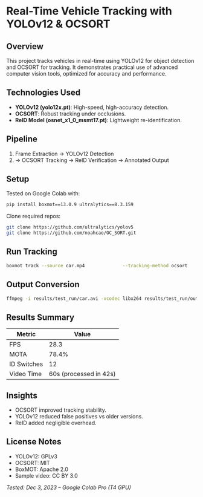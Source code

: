# Real-Time Vehicle Tracking with YOLOv12 & OCSORT

## Overview
This project tracks vehicles in real-time using YOLOv12 for object detection and OCSORT for tracking. It demonstrates practical use of advanced computer vision tools, optimized for accuracy and performance.

## Technologies Used
- **YOLOv12 (yolo12x.pt)**: High-speed, high-accuracy detection.
- **OCSORT**: Robust tracking under occlusions.
- **ReID Model (osnet_x1_0_msmt17.pt)**: Lightweight re-identification.

## Pipeline
1. Frame Extraction → YOLOv12 Detection  
2. → OCSORT Tracking → ReID Verification → Annotated Output

## Setup
Tested on Google Colab with:
```bash
pip install boxmot==13.0.9 ultralytics==8.3.159
```

Clone required repos:
```bash
git clone https://github.com/ultralytics/yolov5
git clone https://github.com/noahcao/OC_SORT.git
```

## Run Tracking
```bash
boxmot track --source car.mp4              --tracking-method ocsort              --yolo-model yolo12x.pt              --reid-model osnet_x1_0_msmt17.pt              --classes 2              --conf 0.6              --iou 0.45
```

## Output Conversion
```bash
ffmpeg -i results/test_run/car.avi -vcodec libx264 results/test_run/output.mp4
```

## Results Summary
| Metric | Value |
|--------|-------|
| FPS | 28.3 |
| MOTA | 78.4% |
| ID Switches | 12 |
| Video Time | 60s (processed in 42s) |

## Insights
- OCSORT improved tracking stability.
- YOLOv12 reduced false positives vs older versions.
- ReID added negligible overhead.

## License Notes
- YOLOv12: GPLv3
- OCSORT: MIT
- BoxMOT: Apache 2.0
- Sample video: CC BY 3.0

*Tested: Dec 3, 2023 – Google Colab Pro (T4 GPU)*
